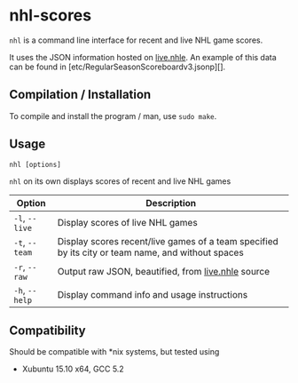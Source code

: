 # nhl-scores

`nhl` is a command line interface for recent and live NHL game scores.

It uses the JSON information hosted on [live.nhle][]. An example of this data
can be found in [etc/RegularSeasonScoreboardv3.jsonp][].

## Compilation / Installation

To compile and install the program / man, use `sudo make`.

## Usage

`nhl [options]`

`nhl` on its own displays scores of recent and live NHL games

|  Option        |  Description                                                |
| -------------- | ----------------------------------------------------------- |
| `-l`, `--live` | Display scores of live NHL games                            |
| `-t`, `--team` | Display scores recent/live games of a team specified by its city or team name, and without spaces |
| `-r`, `--raw`  | Output raw JSON, beautified, from [live.nhle][] source      |
| `-h`, `--help` | Display command info and usage instructions                 |

## Compatibility

Should be compatible with *nix systems, but tested using

- Xubuntu 15.10 x64, GCC 5.2

[live.nhle]: http://live.nhle.com/GameData/RegularSeasonScoreboardv3.jsonp
